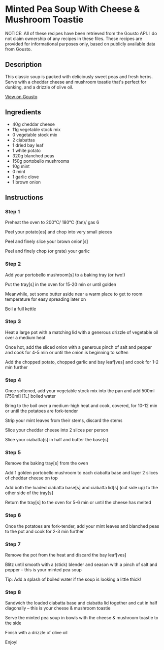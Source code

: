 # Minted Pea Soup With Cheese & Mushroom Toastie

NOTICE: All of these recipes have been retrieved from the Gousto API. I do not claim ownership of any recipes in these files. These recipes are provided for informational purposes only, based on publicly available data from Gousto.

## Description

This classic soup is packed with deliciously sweet peas and fresh herbs. Serve with a cheddar cheese and mushroom toastie that's perfect for dunking, and a drizzle of olive oil.

[View on Gousto](https://www.gousto.co.uk/recipes/cookbook/minted-pea-soup-with-cheese-mushroom-toasties)

## Ingredients

- 40g cheddar cheese
- 11g vegetable stock mix
- 0 vegetable stock mix
- 2 ciabattas
- 1 dried bay leaf
- 1 white potato
- 320g blanched peas
- 150g portobello mushrooms
- 10g mint
- 0 mint
- 1 garlic clove
- 1 brown onion

## Instructions


### Step 1

Preheat the oven to 200°C/ 180°C (fan)/ gas 6

Peel your potato[es] and chop into very small pieces

Peel and finely slice your brown onion[s]

Peel and finely chop (or grate) your garlic


### Step 2

Add your portobello mushroom[s] to a baking tray (or two!)

Put the tray[s] in the oven for 15-20 min or until golden

Meanwhile, set some butter aside near a warm place to get to room temperature for easy spreading later on

Boil a full kettle


### Step 3

Heat a large pot with a matching lid with a generous drizzle of vegetable oil over a medium heat

Once hot, add the sliced onion with a generous pinch of salt and pepper and cook for 4-5 min or until the onion is beginning to soften

Add the chopped potato, chopped garlic and bay leaf[ves] and cook for 1-2 min further


### Step 4

Once softened, add your vegetable stock mix into the pan and add 500ml <span class="text-purple">[750ml]</span> <span class="text-danger">[1L]</span> boiled water

Bring to the boil over a medium-high heat and cook, covered, for 10-12 min or until the potatoes are fork-tender

Strip your mint leaves from their stems, discard the stems

Slice your cheddar cheese into 2 slices per person

Slice your ciabatta[s] in half and butter the base[s]


### Step 5

Remove the baking tray[s] from the oven

Add 1 golden portobello mushroom to each ciabatta base and layer 2 slices of cheddar cheese on top

Add both the loaded ciabatta base[s] and ciabatta lid[s] (cut side up) to the other side of the tray[s]

Return the tray[s] to the oven for 5-6 min or until the cheese has melted


### Step 6

Once the potatoes are fork-tender, add your mint leaves and blanched peas to the pot and cook for 2-3 min further


### Step 7

Remove the pot from the heat and discard the bay leaf[ves]

Blitz until smooth with a (stick) blender and season with a pinch of salt and pepper – this is your minted pea soup

Tip: Add a splash of boiled water if the soup is looking a little thick!

### Step 8

Sandwich the loaded ciabatta base and ciabatta lid together and cut in half diagonally – this is your cheese & mushroom toastie

Serve the minted pea soup in bowls with the cheese & mushroom toastie to the side

Finish with a drizzle of olive oil

Enjoy!

